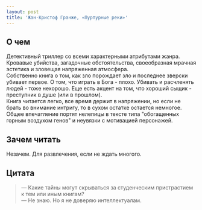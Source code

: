```yaml
---
layout: post
title: 'Жан-Кристоф Гранже, «Пурпурные реки»'
---
```


## О чем
Детективный триллер со всеми характерными атрибутами жанра. Кровавые убийства, загадочные обстоятельства, своеобразная мрачная эстетика и зловещая напряженная атмосфера.  
Собственно книга о том, как зло порождает зло и последнее зверски убивает первое. О том, что играть в Бога - плохо. Убивать и расчленять людей - тоже нехорошо. Еще есть акцент на том, что хороший сыщик - преступник в душе (или в прошлом).  
Книга читается легко, все время держит в напряжении, но если не брать во внимание интригу, то в сухом остатке остается немногое. Общее впечатление портят нелепицы в тексте типа "обогащенных горным воздухом генов" и неувязки с мотивацией персонажей.

## Зачем читать
Незачем. Для развлечения, если не ждать многого.

## Цитата
> — Какие тайны могут скрываться за студенческим пристрастием к тем или иным книгам?  
> — Не знаю. Но я не доверяю интеллектуалам.
